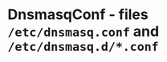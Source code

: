 DnsmasqConf - files ``/etc/dnsmasq.conf`` and ``/etc/dnsmasq.d/*.conf``
=======================================================================